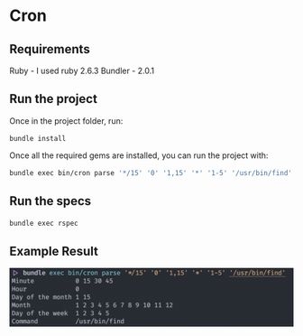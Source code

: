 # Cron

## Requirements
Ruby - I used ruby 2.6.3
Bundler - 2.0.1

## Run the project

Once in the project folder, run: 
```
bundle install
```

Once all the required gems are installed, you can run the project with:


```sh
bundle exec bin/cron parse '*/15' '0' '1,15' '*' '1-5' '/usr/bin/find'
```

## Run the specs

```sh
bundle exec rspec
```

## Example Result

![Example](example.png)
